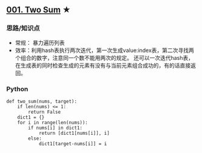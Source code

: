 ## [001. Two Sum][1] ★
[1]: https://leetcode.com/problems/two-sum/


### 思路/知识点
- 常规： 暴力遍历列表
- 效率：利用hash表执行两次迭代，第一次生成value:index表，第二次寻找两个组合的数字，注意同一个数不能用两次的规定。
还可以一次迭代hash表，在生成表的同时检查生成的元素有没有与当前元素组合成功的，有的话直接返回。


### Python
    def two_sum(nums, target):
        if len(nums) <= 1:
            return False
        dict1 = {}
        for i in range(len(nums)):
            if nums[i] in dict1:
                return [dict1[nums[i]], i]
            else:
                dict1[target-nums[i]] = i

